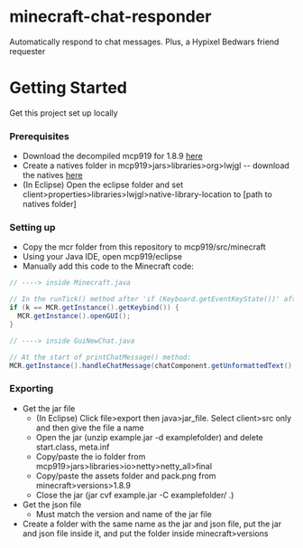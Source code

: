 # minecraft-chat-responder
Automatically respond to chat messages. Plus, a Hypixel Bedwars friend requester

# Getting Started
Get this project set up locally
### Prerequisites
* Download the decompiled mcp919 for 1.8.9 [here](https://github.com/Marcelektro/MCP-919)
* Create a natives folder in mcp919>jars>libraries>org>lwjgl -- download the natives [here](https://legacy.lwjgl.org)
* (In Eclipse) Open the eclipse folder and set client>properties>libraries>lwjgl>native-library-location to [path to natives folder]
### Setting up
* Copy the mcr folder from this repository to mcp919/src/minecraft
* Using your Java IDE, open mcp919/eclipse
* Manually add this code to the Minecraft code:

```java
// ----> inside Minecraft.java

// In the runTick() method after 'if (Keyboard.getEventKeyState())' after 'if (this.currentScreen != null) { } else {':
if (k == MCR.getInstance().getKeybind()) {
  MCR.getInstance().openGUI();
}
```
```java
// ----> inside GuiNewChat.java

// At the start of printChatMessage() method:
MCR.getInstance().handleChatMessage(chatComponent.getUnformattedText().replaceAll("§.", ""));
```
### Exporting
* Get the jar file
  * (In Eclipse) Click file>export then java>jar_file. Select client>src only and then give the file a name
  * Open the jar (unzip example.jar -d examplefolder) and delete start.class, meta.inf
  * Copy/paste the io folder from mcp919>jars>libraries>io>netty>netty_all>final
  * Copy/paste the assets folder and pack.png from minecraft>versions>1.8.9
  * Close the jar (jar cvf example.jar -C examplefolder/ .)
* Get the json file
    * Must match the version and name of the jar file
* Create a folder with the same name as the jar and json file, put the jar and json file inside it, and put the folder inside minecraft>versions
